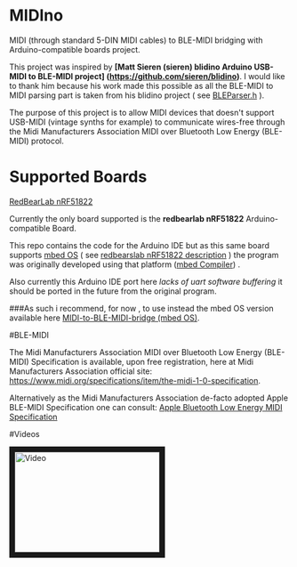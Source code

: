 # MIDIno
MIDI (through standard 5-DIN MIDI cables) to BLE-MIDI bridging with Arduino-compatible boards project.    

This project was inspired by **[Matt Sieren (sieren) blidino Arduino USB-MIDI to BLE-MIDI project] (https://github.com/sieren/blidino)**. 
I would like to thank him because his work made this possible as all the BLE-MIDI to MIDI parsing part is taken from his blidino project ( see [BLEParser.h](https://github.com/sieren/blidino/blob/master/nRF51822-BLEMIDI/BLEParser.h) ).

The purpose of this project is to allow MIDI devices that doesn't support USB-MIDI (vintage synths for example) to communicate wires-free through the Midi Manufacturers Association MIDI over Bluetooth Low Energy (BLE-MIDI) protocol.   

# Supported Boards

[RedBearLab nRF51822](https://github.com/popcornell/MIDIno/tree/master/MIDI_to_BLE-MIDI_bridge%20nRF51822)

Currently the only board supported is the **redbearlab nRF51822** Arduino-compatible Board. 

This repo contains the code for the Arduino IDE but as this same board supports [mbed OS](https://www.mbed.com/en/development/mbed-os/) ( see [redbearslab nRF51822 description](http://redbearlab.com/redbearlab-nrf51822/) ) the program was originally developed using that platform ([mbed Compiler](https://developer.mbed.org/handbook/mbed-Compiler)) .    

Also currently this Arduino IDE port here _lacks of uart software buffering_ it should be ported in the future from the original program. 





###As such i recommend, for now , to use instead the mbed OS version available here [MIDI-to-BLE-MIDI-bridge (mbed OS)](https://developer.mbed.org/users/popcornell/code/MIDI-to-BLE-MIDI-bridge/).






#BLE-MIDI 

The Midi Manufacturers Association MIDI over Bluetooth Low Energy (BLE-MIDI) Specification is available, upon free registration, here at Midi Manufacturers Association official site: https://www.midi.org/specifications/item/the-midi-1-0-specification. 

Alternatively as the Midi Manufacturers Association de-facto adopted Apple BLE-MIDI Specification one can consult: 
[Apple Bluetooth Low
Energy MIDI
Specification](https://developer.apple.com/bluetooth/Apple-Bluetooth-Low-Energy-MIDI-Specification.pdf)


#Videos 

<a href="http://www.youtube.com/watch?feature=player_embedded&v=TbiXCS43HPc
" target="_blank"><img src="http://img.youtube.com/vi/TbiXCS43HPc/0.jpg" 
alt="Video" width="260" height="180" border="10" /></a>




